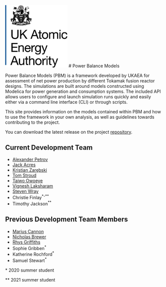 <img src="images/ukaea_logo.png" alt="ukaea-logo" width="200"/>
# Power Balance Models

Power Balance Models (PBM) is a framework developed by UKAEA for assessment of net power production by different Tokamak fusion reactor designs. The simulations are built around models constructed using Modelica for power generation and consumption systems. The included API allows users to configure and launch simulation runs quickly and easily either via a command line interface (CLI) or through scripts.

This site provides information on the models contained within PBM and how to use the framework in your own analysis, as well as guidelines towards contributing to the project.

You can download the latest release on the project [repository](https://github.com/ukaea/powerbalance/releases).

## Current Development Team
- [Alexander Petrov](mailto:alexander.petrov.ukaea.uk)
- [Jack Acres](mailto:jack.acres.ukaea.uk)
- [Kristian Zarębski](mailto:kristian.zarebski@ukaea.uk)
- [Tom Stroud](mailto:tom.stroud@ukaea.uk)
- [Taiwo Owoeye](mailto:taiwo.owoeye@ukaea.uk)
- [Vignesh Laksharam](mailto:vignesh.laksharam@ukaea.uk)
- [Steven Wray](mailto:steven.wray@ukaea.uk)
- Christie Finlay<sup>\*-\*\*</sup>
- Timothy Jackson<sup>**</sup>

## Previous Development Team Members
- [Marius Cannon](mailto:marius.cannon@ukaea.uk)
- [Nicholas Brewer](mailto:nicholas.brewer@ukaea.uk)
- [Rhys Griffiths](mailto:rhys.griffiths@ukaea.uk)
- Sophie Gribben<sup>*</sup>
- Katherine Rochford<sup>*</sup>
- Samuel Stewart<sup>*</sup>

\* 2020 summer student

\** 2021 summer student
